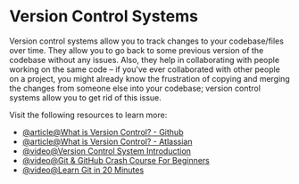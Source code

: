 # Version Control Systems

Version control systems allow you to track changes to your codebase/files over time. They allow you to go back to some previous version of the codebase without any issues. Also, they help in collaborating with people working on the same code – if you’ve ever collaborated with other people on a project, you might already know the frustration of copying and merging the changes from someone else into your codebase; version control systems allow you to get rid of this issue.

Visit the following resources to learn more:

- [@article@What is Version Control? - Github](https://github.com/resources/articles/software-development/what-is-version-control)
- [@article@What is Version Control? - Atlassian](https://www.atlassian.com/git/tutorials/what-is-version-control)
- [@video@Version Control System Introduction](https://www.youtube.com/watch?v=zbKdDsNNOhg)
- [@video@Git & GitHub Crash Course For Beginners](https://www.youtube.com/watch?v=SWYqp7iY_Tc)
- [@video@Learn Git in 20 Minutes](https://youtu.be/Y9XZQO1n_7c?t=21)
